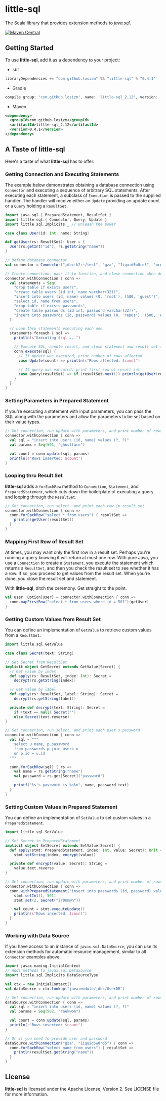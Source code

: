 # little-sql

The Scala library that provides extension methods to _java.sql_.

[![Maven Central](https://img.shields.io/maven-central/v/com.github.losizm/little-sql_2.12.svg?label=Maven%20Central)](https://search.maven.org/search?q=g:%22com.github.losizm%22%20AND%20a:%22little-sql_2.12%22)

## Getting Started

To use **little-sql**, add it as a dependency to your project:

* sbt
```scala
libraryDependencies += "com.github.losizm" %% "little-sql" % "0.4.1"
```
* Gradle
```groovy
compile group: 'com.github.losizm', name: 'little-sql_2.12', version: '0.4.1'
```
* Maven
```xml
<dependency>
  <groupId>com.github.losizm</groupId>
  <artifactId>little-sql_2.12</artifactId>
  <version>0.4.1</version>
</dependency>
```

## A Taste of little-sql

Here's a taste of what **little-sql** has to offer.

### Getting Connection and Executing Statements

The example below demonstrates obtaining a database connection using `Connector`
and executing a sequence of arbitrary SQL statements. After executing each
statement, a subclass of `Execution` is passed to the supplied handler. The
handler will receive either an `Update` providing an update count or a `Query`
holding a `ResultSet`.

```scala
import java.sql.{ PreparedStatement, ResultSet }
import little.sql.{ Connector, Query, Update }
import little.sql.Implicits._ // Unleash the power

case class User(id: Int, name: String)

def getUser(rs: ResultSet): User = {
  User(rs.getInt("id"), rs.getString("name"))
}

// Define database connector
val connector = Connector("jdbc:h2:~/test", "gza", "1iquid5w0rd5", "org.h2.Driver")

// Create connection, pass it to function, and close connection when done
connector.withConnection { conn =>
  val statements = Seq(
    "drop table if exists users",
    "create table users (id int, name varchar(32))",
    "insert into users (id, name) values (0, 'root'), (500, 'guest')",
    "select id, name from users",
    "drop table if exists passwords",
    "create table passwords (id int, password varchar(32))",
    "insert into passwords (id, password) values (0, 'repus'), (500, 'esuom')"
  )

  // Loop thru statements executing each one
  statements.foreach { sql =>
    println(s"Executing $sql ...")

    // Execute SQL, handle result, and close statement and result set (if any)
    conn.execute(sql) {
      // If update was executed, print number of rows affected
      case Update(count) => println(s"Rows affected: $count")

      // If query was executed, print first row of result set
      case Query(resultSet) => if (resultSet.next()) println(getUser(resultSet))
    }
  }
}
```

### Setting Parameters in Prepared Statement

If you're executing a statement with input parameters, you can pass the SQL
along with the parameters and allow the parameters to be set based on their
value types.

```scala
// Get connection, run update with parameters, and print number of rows inserted
connector.withConnection { conn =>
  val sql = "insert into users (id, name) values (?, ?)"
  val params = Seq(501, "ghostface")

  val count = conn.update(sql, params)
  println(s"Rows inserted: $count")
}
```

### Looping thru Result Set

**little-sql** adds a `forEachRow` method to `Connection`, `Statement`, and
`PreparedStatement`, which cuts down the boilerplate of executing a query and
looping through the `ResultSet`.

```scala
// Get connection, run select, and print each row in result set
connector.withConnection { conn =>
  conn.forEachRow("select * from users") { resultSet =>
    println(getUser(resultSet))
  }
}
```

### Mapping First Row of Result Set

At times, you may want only the first row in a result set. Perhaps you're running
a query knowing it will return at most one row. With pure Java, you use a
`Connection` to create a `Statement`, you execute the statement which returns
a `ResultSet`, and then you check the result set to see whether it has a row. If
so, you proceed to get values from the result set. When you're done, you close
the result set and statement.

With **little-sql**, ditch the ceremony. Get straight to the point.

```scala
val user: Option[User] = connector.withConnection { conn =>
  conn.mapFirstRow("select * from users where id = 501")(getUser)
}
```

### Getting Custom Values from Result Set

You can define an implementation of `GetValue` to retrieve custom values from a
`ResultSet`.

```scala
import little.sql.GetValue

case class Secret(text: String)

// Get Secret from ResultSet
implicit object GetSecret extends GetValue[Secret] {
  // Get value by index
  def apply(rs: ResultSet, index: Int): Secret =
    decrypt(rs.getString(index))

  // Get value by label
  def apply(rs: ResultSet, label: String): Secret =
    decrypt(rs.getString(label))

  private def decrypt(text: String): Secret =
    if (text == null) Secret("")
    else Secret(text.reverse)
}

// Get connection, run select, and print each user's password
connector.withConnection { conn =>
  val sql = """
    select u.name, p.password
    from passwords p join users u
    on p.id = u.id
  """

  conn.forEachRow(sql) { rs =>
    val name = rs.getString("name")
    val password = rs.get[Secret]("password")

    printf("%s's password is %s%n", name, password.text)
  }
}
```

### Setting Custom Values in Prepared Statement

You can define an implementation of `SetValue` to set custom values in a
`PreparedStatement`.

```scala
import little.sql.SetValue

// Set Secret in PreparedStatement
implicit object SetSecret extends SetValue[Secret] {
  def apply(stmt: PreparedStatement, index: Int, value: Secret): Unit =
    stmt.setString(index, encrypt(value))

  private def encrypt(value: Secret): String =
    value.text.reverse
}

// Get connection, run update with parameters, and print number of rows inserted
connector.withConnection { conn =>
  conn.withPreparedStatement("insert into passwords (id, password) values (?, ?)") { stmt =>
    stmt.setInt(1, 501)
    stmt.set(2, Secret("ir0nm@n"))

    val count = stmt.executeUpdate()
    println(s"Rows inserted: $count")
  }
}
```

### Working with Data Source

If you have access to an instance of `javax.sql.DataSource`, you can use its
extension methods for automatic resource management, similar to all `Connector`
examples above.

```scala
import javax.naming.InitialContext
// Adds methods to javax.sql.DataSource
import little.sql.Implicits.DataSourceType

val ctx = new InitialContext()
val dataSource = ctx.lookup("java:module/jdbc/UserDB")

// Get connection, run update with parameters, and print number of rows inserted
dataSource.withConnection { conn =>
  val sql = "insert into users (id, name) values (?, ?)"
  val params = Seq(502, "raekwon")

  val count = conn.update(sql, params)
  println(s"Rows inserted: $count")
}

// Or if you need to provide user and password
dataSource.withConnection("gza", "1iquid5w0rd5") { conn =>
  conn.forEachRow("select name from users") { resultSet =>
    println(resultSet.getString("name"))
  }
}
```

## License
**little-sql** is licensed under the Apache License, Version 2. See LICENSE file
for more information.
